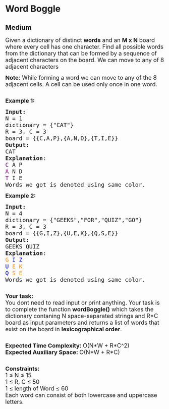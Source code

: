 # Word Boggle
## Medium
<div class="problems_problem_content__Xm_eO"><p><span style="font-size:18px">Given a dictionary of distinct <strong>words</strong> and an <strong>M x N</strong> board where every cell has one character. Find all possible words from the dictionary that can be formed by a sequence of adjacent characters on the board. We can move to any of 8 adjacent characters</span></p>

<p><span style="font-size:18px"><strong>Note:</strong>&nbsp;While forming a word we can move to&nbsp;any of the 8 adjacent cells. A&nbsp;cell can be used&nbsp;only once in one word.</span></p>

<p><br>
<span style="font-size:18px"><strong>Example 1:</strong></span></p>

<pre><span style="font-size:18px"><strong>Input: 
</strong>N = 1
dictionary = {"CAT"}
R = 3, C = 3
board = {{C,A,P},{A,N,D},{T,I,E}}
<strong>Output:</strong>
CAT
<strong>Explanation</strong>: 
<span style="color:#800080">C</span> A P
<span style="color:#800080">A</span> N D
<span style="color:#800080">T</span> I E
Words we got is denoted using same color.</span>
</pre>

<p><span style="font-size:18px"><strong>Example 2:</strong></span></p>

<pre><span style="font-size:18px"><strong>Input:</strong>
N = 4
dictionary = {"GEEKS","FOR","QUIZ","GO"}
R = 3, C = 3 
board = {{G,I,Z},{U,E,K},{Q,S,E}}
<strong>Output:</strong>
GEEKS QUIZ
<strong>Explanation</strong>: 
<span style="color:#FF8C00">G</span> <span style="color:#0000CD">I</span> <span style="color:#0000CD">Z</span>
<span style="color:#0000CD">U</span> <span style="color:#FF8C00">E</span> <span style="color:#FF8C00">K</span>
<span style="color:#0000CD">Q</span> <span style="color:#FF8C00">S</span> <span style="color:#FF8C00">E</span> 
Words we got is denoted using same color.</span>
</pre>

<p><br>
<span style="font-size:18px"><strong>Your task:</strong><br>
You dont need to read input or print anything. Your task is to complete the function&nbsp;<strong>wordBoggle()</strong>&nbsp;which takes the dictionary contaning N&nbsp;space-separated strings and R*C board </span><span style="font-size:18px">as input parameters and returns a list of&nbsp;words that exist on the board in <strong>lexicographical order</strong>.</span></p>

<p><br>
<span style="font-size:18px"><strong>Expected Time Complexity:&nbsp;</strong>O(N*W + R*C^2)<br>
<strong>Expected Auxiliary Space:&nbsp;</strong>O(N*W + R*C)</span></p>

<p><br>
<span style="font-size:18px"><strong>Constraints:</strong><br>
1 ≤ N&nbsp;≤ 15<br>
1 ≤ R, C&nbsp;≤ 50<br>
1 ≤ length of Word&nbsp;≤ 60<br>
Each word can consist of both lowercase and uppercase letters.</span></p>
</div>
